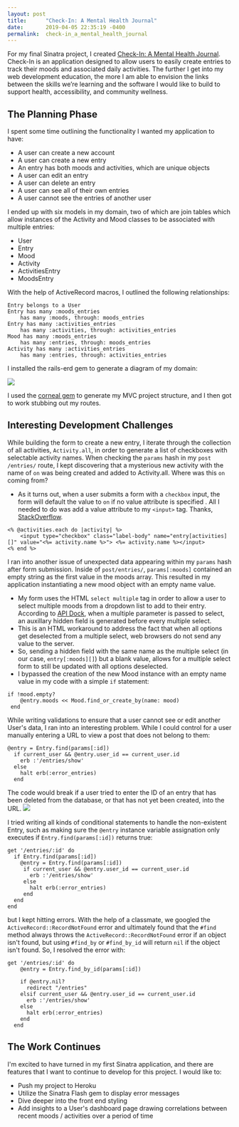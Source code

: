 ```yaml
---
layout: post
title:      "Check-In: A Mental Health Journal"
date:       2019-04-05 22:35:19 -0400
permalink:  check-in_a_mental_health_journal
---
```


For my final Sinatra project, I created [Check-In: A Mental Health Journal](https://github.com/norawolf/check-in-journal). Check-In is an application designed to allow users to easily create entries to track their moods and associated daily activities. The further I get into my web development education, the more I am able to envision the links between the skills we’re learning and the software I would like to build to support health, accessibility, and community wellness. 

## The Planning Phase
I spent some time outlining the functionality I wanted my application to have:
* A user can create a new account
* A user can create a new entry
* An entry has both moods and activities, which are unique objects
* A user can edit an entry
* A user can delete an entry
* A user can see all of their own entries
* A user cannot see the entries of another user

I ended up with six models in my domain, two of which are join tables which allow instances of the Activity and Mood classes to be associated with multiple entries:
* User
* Entry
* Mood
* Activity
* ActivitiesEntry
* MoodsEntry

With the help of ActiveRecord macros, I outlined the following relationships:

```
Entry belongs to a User
Entry has many :moods_entries
	has many :moods, through: moods_entries
Entry has many :activities_entries
	has many :activities, through: activities_entries
Mood has many :moods_entries
	has many :entries, through: moods_entries
Activity has many :activities_entries
	has many :entries, through: activities_entries 
```

I installed the rails-erd gem to generate a diagram of my domain: 

![](http://drive.google.com/uc?export=view&id=1crHXoDlyMeAUc6chh8P82Ay4GfedWxZH)

I used the [corneal gem](https://github.com/thebrianemory/corneal) to generate my MVC project structure, and I then got to work stubbing out my routes. 

## Interesting Development Challenges
While building the form to create a new entry, I iterate through the collection of all activities, `Activity.all`, in order to generate a list of checkboxes with selectable activity names. When checking the `params` hash in my `post /entries/` route, I kept discovering that a mysterious new activity with the name of `on` was being created and added to Activity.all. Where was this `on` coming from?
  * As it turns out, when a user submits a form with a `checkbox` input, the form will default the value to `on` if no value attribute is specified . All I needed to do was add a value attribute to my `<input>` tag. Thanks, [StackOverflow](https://stackoverflow.com/a/13658228).
 
```
<% @activities.each do |activity| %>
    <input type="checkbox" class="label-body" name="entry[activities][]" value="<%= activity.name %>"> <%= activity.name %></input>
<% end %>
```

I ran into another issue of unexpected data appearing within my `params` hash after form submission. Inside of `post/entries/`, `params[:moods]` contained an empty string as the first value in the moods array. This resulted in my application instantiating a new mood object with an empty name value. 
   * My form uses the HTML `select multiple` tag in order to allow a user to select multiple moods from a dropdown list to add to their entry. According to [API Dock](https://apidock.com/rails/ActionView/Helpers/FormOptionsHelper/select), when a multiple parameter is passed to select, an auxillary hidden field is generated before every multiple select. 
   * This is an HTML workaround to address the fact that when all options get deselected from a multiple select, web browsers do not send any value to the server. 
   * So, sending a hidden field with the same name as the multiple select (in our case, `entry[:moods][]`) but a blank value, allows for a multiple select form to still be updated with all options deselected. 
   * I bypassed the creation of the new Mood instance with an empty name value in my code with a simple `if` statement:

```
if !mood.empty?
    @entry.moods << Mood.find_or_create_by(name: mood)
 end
```

While writing validations to ensure that a user cannot see or edit another User's data, I ran into an interesting problem. While I could control for a user manually entering a URL to view a post that does not belong to them:

```
@entry = Entry.find(params[:id])
  if current_user && @entry.user_id == current_user.id
    erb :'/entries/show'
  else
    halt erb(:error_entries)
  end
```

The code would break if a user tried to enter the ID of an entry that has been deleted from the database, or that has not yet been created, into the URL. 
![](http://drive.google.com/uc?export=view&id=19uKm7SIw_ZCKn34IIg5cMgk2AL6YHuob)

I tried writing all kinds of conditional statements to handle the non-existent Entry, such as making sure the `@entry` instance variable assignation only executes if `Entry.find(params[:id])` returns true:

```
get '/entries/:id' do
  if Entry.find(params[:id])
    @entry = Entry.find(params[:id])
     if current_user && @entry.user_id == current_user.id
       erb :'/entries/show'
     else
       halt erb(:error_entries)
     end
  end
end
```

but I kept hitting errors. With the help of a classmate, we googled the `ActiveRecord::RecordNotFound` error and ultimately found that the `#find` method always throws the `ActiveRecord::RecordNotFound` error if an object isn't found, but using `#find_by` or `#find_by_id` will return `nil` if the object isn't found. So, I resolved the error with: 

```
get '/entries/:id' do
    @entry = Entry.find_by_id(params[:id])

    if @entry.nil?
      redirect "/entries"
    elsif current_user && @entry.user_id == current_user.id
      erb :'/entries/show'
    else
      halt erb(:error_entries)
    end
  end
```

## The Work Continues
I'm excited to have turned in my first Sinatra application, and there are features that I want to continue to develop for this project. I would like to:
* Push my project to Heroku
* Utilize the Sinatra Flash gem to display error messages
* Dive deeper into the front end styling
* Add insights to a User's dashboard page drawing correlations between recent moods / activities over a period of time
